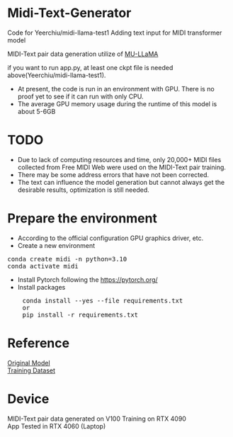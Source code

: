 # Midi-Text-Generator
Code for Yeerchiu/midi-llama-test1
Adding text input for MIDI transformer model

MIDI-Text pair data generation utilize of [MU-LLaMA](https://github.com/shansongliu/MU-LLaMA)

if you want to run app.py, at least one ckpt file is needed above(Yeerchiu/midi-llama-test1).

* At present, the code is run in an environment with GPU. There is no proof yet to see if it can run with only CPU.
* The average GPU memory usage during the runtime of this model is about 5-6GB
# TODO
* Due to lack of computing resources and time, only 20,000+ MIDI files collected from Free MIDI Web were used on the MIDI-Text pair training. 
* There may be some address errors that have not been corrected.
* The text can influence the model generation but cannot always get the desirable results, optimization is still needed.
  


# Prepare the environment
- According to the official configuration GPU graphics driver, etc.
- Create a new environment
<pre>
conda create midi -n python=3.10
conda activate midi
</pre>
- Install Pytorch following the <a>https://pytorch.org/</a>
- Install packages
<pre>
    conda install --yes --file requirements.txt
    or
    pip install -r requirements.txt
</pre>
# Reference
[Original Model](https://github.com/SkyTNT/midi-model)  
[Training Dataset](https://github.com/asigalov61/Los-Angeles-MIDI-Dataset)
# Device 
MIDI-Text pair data generated on V100
Training on RTX 4090  
App Tested in RTX 4060 (Laptop)




